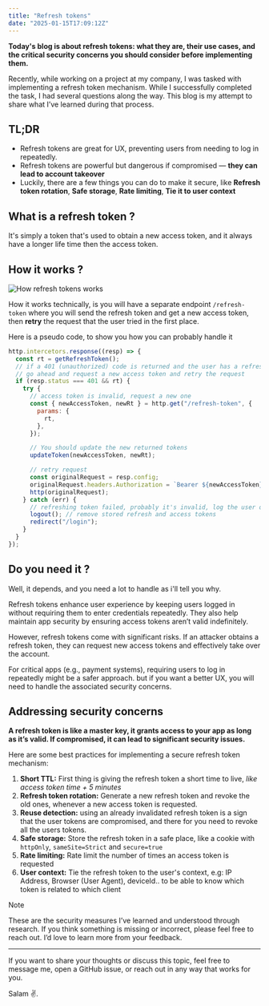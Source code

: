 ```yaml
---
title: "Refresh tokens"
date: "2025-01-15T17:09:12Z"
---
```


**Today's blog is about refresh tokens: what they are, their use cases, and the critical security concerns you should consider before implementing them.**

Recently, while working on a project at my company, I was tasked with implementing a refresh token mechanism. While I successfully completed the task, I had several questions along the way. This blog is my attempt to share what I’ve learned during that process.

## TL;DR

- Refresh tokens are great for UX, preventing users from needing to log in repeatedly.
- Refresh tokens are powerful but dangerous if compromised — **they can lead to account takeover**
- Luckily, there are a few things you can do to make it secure, like **Refresh token rotation**, **Safe storage**, **Rate limiting**, **Tie it to user context**

## What is a refresh token ?

It's simply a token that's used to obtain a new access token, and it always have a longer life time then the access token.

## How it works ?

![How refresh tokens works](/blog/refresh-token-how-it-works.png)

How it works technically, is you will have a separate endpoint `/refresh-token` where you will send the refresh token and get a new access token, then **retry** the request that the user tried in the first place.

Here is a pseudo code, to show you how you can probably handle it

```js
http.intercetors.response((resp) => {
  const rt = getRefreshToken();
  // if a 401 (unauthorized) code is returned and the user has a refresh token
  // go ahead and request a new access token and retry the request
  if (resp.status === 401 && rt) {
    try {
      // access token is invalid, request a new one
      const { newAccessToken, newRt } = http.get("/refresh-token", {
        params: {
          rt,
        },
      });

      // You should update the new returned tokens
      updateToken(newAccessToken, newRt);

      // retry request
      const originalRequest = resp.config;
      originalRequest.headers.Authorization = `Bearer ${newAccessToken}`;
      http(originalRequest);
    } catch (err) {
      // refreshing token failed, probably it's invalid, log the user out
      logout(); // remove stored refresh and access tokens
      redirect("/login");
    }
  }
});
```

## Do you need it ?

Well, it depends, and you need a lot to handle as i'll tell you why.

Refresh tokens enhance user experience by keeping users logged in without requiring them to enter credentials repeatedly. They also help maintain app security by ensuring access tokens aren’t valid indefinitely.

However, refresh tokens come with significant risks. If an attacker obtains a refresh token, they can request new access tokens and effectively take over the account.

For critical apps (e.g., payment systems), requiring users to log in repeatedly might be a safer approach. but if you want a better UX, you will need to handle the associated security concerns.

## Addressing security concerns

**A refresh token is like a master key, it grants access to your app as long as it’s valid. If compromised, it can lead to significant security issues.**

Here are some best practices for implementing a secure refresh token mechanism:

1. **Short TTL:** First thing is giving the refresh token a short time to live, _like access token time + 5 minutes_
2. **Refresh token rotation:** Generate a new refresh token and revoke the old ones, whenever a new access token is requested.
3. **Reuse detection:** using an already invalidated refresh token is a sign that the user tokens are compromised, and there for you need to revoke all the users tokens.
4. **Safe storage:** Store the refresh token in a safe place, like a cookie with `httpOnly`, `sameSite=Strict` and `secure=true`
5. **Rate limiting:** Rate limit the number of times an access token is requested
6. **User context:** Tie the refresh token to the user's context, e.g: IP Address, Browser (User Agent), deviceId.. to be able to know which token is related to which client

> [!NOTE]
> These are the security measures I’ve learned and understood through research. If you think something is missing or incorrect, please feel free to reach out. I’d love to learn more from your feedback.

---

If you want to share your thoughts or discuss this topic, feel free to message me, open a GitHub issue, or reach out in any way that works for you.

Salam ✌.
